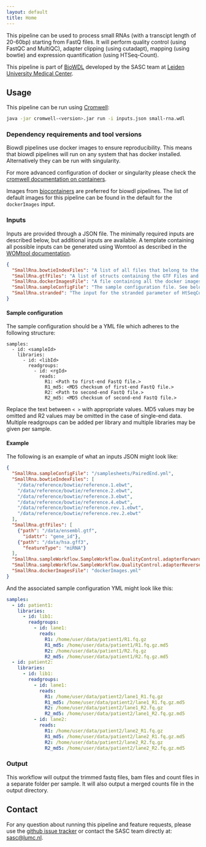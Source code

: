 ```yaml
---
layout: default
title: Home
---
```


This pipeline can be used to process small RNAs (with a transcipt length of 20-60bp)
 starting from FastQ files.
It will perform quality control (using FastQC and MultiQC), adapter clipping (using cutadapt), mapping (using bowtie) and expression
quantification (using HTSeq-Count).

This pipeline is part of [BioWDL](https://biowdl.github.io/)
developed by the SASC team at [Leiden University Medical Center](https://www.lumc.nl/).

## Usage
This pipeline can be run using
[Cromwell](http://cromwell.readthedocs.io/en/stable/):
```bash
java -jar cromwell-<version>.jar run -i inputs.json small-rna.wdl
```

### Dependency requirements and tool versions
Biowdl pipelines use docker images to ensure  reproducibility. This
means that biowdl pipelines will run on any system that has docker
installed. Alternatively they can be run with singularity.

For more advanced configuration of docker or singularity please check
the [cromwell documentation on containers](
https://cromwell.readthedocs.io/en/stable/tutorials/Containers/).

Images from [biocontainers](https://biocontainers.pro) are preferred for
biowdl pipelines. The list of default images for this pipeline can be
found in the default for the `dockerImages` input.

### Inputs
Inputs are provided through a JSON file. The minimally required inputs are
described below, but additional inputs are available.
A template containing all possible inputs can be generated using
Womtool as described in the
[WOMtool documentation](http://cromwell.readthedocs.io/en/stable/WOMtool/).


```JSON
{
  "SmallRna.bowtieIndexFiles": "A list of all files that belong to the bowtie index",
  "SmallRna.gtfFiles": "A list of structs containing the GTF Files and information about ID and feature attributes",
  "SmallRna.dockerImagesFile": "A file containing all the docker images used in the workflow. A default is provided as 'dockerImages.yml'.",
  "SmallRna.sampleConfigFile": "The sample configuration file. See below for more details.",
  "SmallRna.stranded": "The input for the stranded parameter of HtSeqCount. Default: 'no'"
}
```

#### Sample configuration
The sample configuration should be a YML file which adheres to the following
structure:
```YML
samples:
  - id: <sampleId>
    libraries:
      - id: <libId>
        readgroups:
          - id: <rgId>
            reads:
              R1: <Path to first-end FastQ file.>
              R1_md5: <MD5 checksum of first-end FastQ file.>
              R2: <Path to second-end FastQ file.>
              R2_md5: <MD5 checksum of second-end FastQ file.>
```
Replace the text between `< >` with appropriate values. MD5 values may be
omitted and R2 values may be omitted in the case of single-end data.
Multiple readgroups can be added per library and multiple libraries may be
given per sample.

#### Example

The following is an example of what an inputs JSON might look like:
```JSON
{
  "SmallRna.sampleConfigFile": "/samplesheets/PairedEnd.yml",
  "SmallRna.bowtieIndexFiles": [
    "/data/reference/bowtie/reference.1.ebwt",
    "/data/reference/bowtie/reference.2.ebwt",
    "/data/reference/bowtie/reference.3.ebwt",
    "/data/reference/bowtie/reference.4.ebwt",
    "/data/reference/bowtie/reference.rev.1.ebwt",
    "/data/reference/bowtie/reference.rev.2.ebwt"
  ],
  "SmallRna.gtfFiles": [
    {"path": "/data/ensembl.gtf",
      "idattr": "gene_id"},
    {"path": "/data/hsa.gff3",
      "featureType": "miRNA"}
  ],
  "SmallRna.sampleWorkflow.SampleWorkflow.QualityControl.adapterForward": "AGATCGGAAGAG",
  "SmallRna.sampleWorkflow.SampleWorkflow.QualityControl.adapterReverse": "GATCGTCGGACT",
  "SmallRna.dockerImagesFile": "dockerImages.yml"
}
```

And the associated sample configuration YML might look like this:
```YAML
samples:
  - id: patient1:
    libraries:
      - id: lib1:
        readgroups:
          - id: lane1:
            reads:
              R1: /home/user/data/patient1/R1.fq.gz
              R1_md5: /home/user/data/patient1/R1.fq.gz.md5
              R2: /home/user/data/patient1/R2.fq.gz
              R2_md5: /home/user/data/patient1/R2.fq.gz.md5
  - id: patient2:
    libraries:
      - id: lib1:
        readgroups:
          - id: lane1:
            reads:
              R1: /home/user/data/patient2/lane1_R1.fq.gz
              R1_md5: /home/user/data/patient2/lane1_R1.fq.gz.md5
              R2: /home/user/data/patient2/lane1_R2.fq.gz
              R2_md5: /home/user/data/patient2/lane1_R2.fq.gz.md5
          - id: lane2:
            reads:
              R1: /home/user/data/patient2/lane2_R1.fq.gz
              R1_md5: /home/user/data/patient2/lane2_R1.fq.gz.md5
              R2: /home/user/data/patient2/lane2_R2.fq.gz
              R2_md5: /home/user/data/patient2/lane2_R2.fq.gz.md5
```


### Output
This workflow will output the trimmed fastq files, bam files  and
count files in a separate folder per sample. 
It will also output a merged counts file in the output directory.

## Contact
<p>
  <!-- Obscure e-mail address for spammers -->
For any question about running this pipeline and feature requests, please use
the
<a href='https://github.com/biowdl/small-rna/issues'>github issue tracker</a>
or contact
the SASC team
 directly at: 
<a href='&#109;&#97;&#105;&#108;&#116;&#111;&#58;&#115;&#97;&#115;&#99;&#64;&#108;&#117;&#109;&#99;&#46;&#110;&#108;'>
&#115;&#97;&#115;&#99;&#64;&#108;&#117;&#109;&#99;&#46;&#110;&#108;</a>.
</p>
